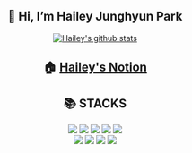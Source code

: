 <div align=center>
    
👋 Hi, I’m Hailey Junghyun Park 
-------------------------------



[![Hailey's github stats](https://github-readme-stats.vercel.app/api?username=haileyjpark&show_icons=true&theme=highcontrast)](https://github.com/haileyjpark/github-readme-stats) 




## 🏠 [Hailey's Notion](https://chalk-princess-de0.notion.site/Hailey-Park-8d39cef5576545669477ed329b916f97) 

    

<div align=center><h2>📚 STACKS</h2></div>

<div align=center> 
    <img src="https://img.shields.io/badge/python-3776AB?style=fflat&logo=python&logoColor=white"> 
    <img src="https://img.shields.io/badge/django-092E20?style=flat&logo=django&logoColor=white">
    <img src="https://img.shields.io/badge/mysql-4479A1?style=flat&logo=mysql&logoColor=white"> 
  <img src="https://img.shields.io/badge/amazonaws-232F3E?style=flat&logo=amazonaws&logoColor=white"> 
  <img src="https://img.shields.io/badge/Docker-2496ED?style=flat&logo=Docker&logoColor=white"/> 
  </br>
  
  <img src="https://img.shields.io/badge/html5-E34F26?style=flat&logo=html5&logoColor=white"> 
  <img src="https://img.shields.io/badge/css-1572B6?style=flat&logo=css3&logoColor=white">
  <img src="https://img.shields.io/badge/github-181717?style=flat&logo=github&logoColor=white">
  <img src="https://img.shields.io/badge/git-F05032?style=flat&logo=git&logoColor=white">
</div>
    
</div>

<!---
haileyjpark/haileyjpark is a ✨ special ✨ repository because its `README.md` (this file) appears on your GitHub profile.
You can click the Preview link to take a look at your changes.
--->
